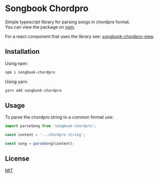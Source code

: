 # Songbook Chordpro

Simple typescript library for parsing songs in chordpro format.  
You can view the package on [npm](npmjs.com/package/songbook-chordpro).

For a react component that uses the library see: [songbook-chordpro-view](https://github.com/matejkubinec/songbook-chordpro-view).

## Installation

Using npm:

```bash
npm i songbook-chordpro
```

Using yarn:

```bash
yarn add songbook-chordpro

```

## Usage

To parse the chordpro string to a common format use:

```ts
import parseSong from 'songbook-chordpro';

const content = '...chordpro string';

const song = parseSong(content);
```

## License

[MIT](./license.txt)
